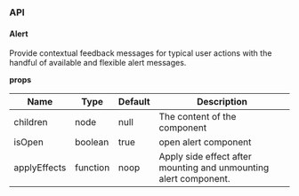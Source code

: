### API

#### Alert

Provide contextual feedback messages for typical user actions with the handful of available and flexible alert messages.

**props**

| Name         | Type     | Default | Description                                                      |
| ------------ | -------- | ------- | ---------------------------------------------------------------- |
| children     | node     | null    | The content of the component                                     |
| isOpen       | boolean  | true    | open alert component                                             |
| applyEffects | function | noop    | Apply side effect after mounting and unmounting alert component. |
